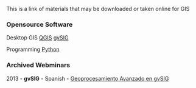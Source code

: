This is a link of materials that may be downloaded or taken online for GIS

### Opensource Software
Desktop GIS
[QGIS](http://www.qgis.org/en/site/)
[gvSIG](http://gvsig.com/)

Programming
[Python](http://www.python.org/)

### Archived Webminars
2013 - **gvSIG** - Spanish - [Geoprocesamiento Avanzado en gvSIG]( http://mundogeo.com/webinar/gvsig-avanzado/archivos.html) 


